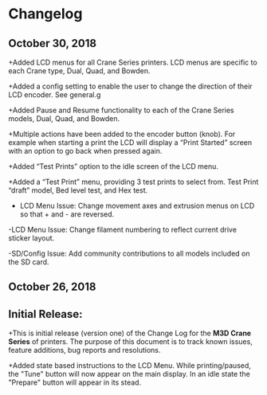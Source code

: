# Changelog

## October 30, 2018

+Added LCD menus for all Crane Series printers. LCD menus are specific to each Crane type, Dual, Quad, and Bowden.

+Added a config setting to enable the user to change the direction of their LCD encoder. See general.g

+Added Pause and Resume functionality to each of the Crane Series models, Dual, Quad, and Bowden.

+Multiple actions have been added to the encoder button \(knob\). For example when starting a print the LCD will display a “Print Started” screen with an option to go back when pressed again.

+Added “Test Prints” option to the idle screen of the LCD menu.

+Added a “Test Print” menu, providing 3 test prints to select from. Test Print “draft” model, Bed level test, and Hex test.   

  
- LCD Menu Issue: Change movement axes and extrusion menus on LCD so that + and - are reversed.

-LCD Menu Issue: Change filament numbering to reflect current drive sticker layout.

-SD/Config Issue: Add community contributions to all models included on the SD card.

## October 26, 2018

##  Initial Release:

+This is initial release \(version one\) of the Change Log for the **M3D Crane Series** of printers. The purpose of this document is to track known issues, feature additions, bug reports and resolutions.

+Added state based instructions to the LCD Menu. While printing/paused, the "Tune" button will now appear on the main display. In an idle state the "Prepare" button will appear in its stead.  





